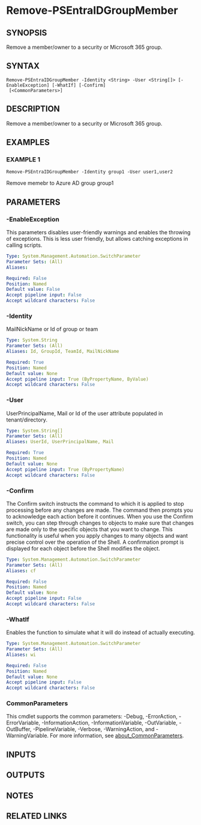 ﻿---
external help file: PSMicrosoftEntraID-help.xml
Module Name: PSMicrosoftEntraID
online version:
schema: 2.0.0
---

# Remove-PSEntraIDGroupMember

## SYNOPSIS
Remove a member/owner to a security or Microsoft 365 group.

## SYNTAX

```
Remove-PSEntraIDGroupMember -Identity <String> -User <String[]> [-EnableException] [-WhatIf] [-Confirm]
 [<CommonParameters>]
```

## DESCRIPTION
Remove a member/owner to a security or Microsoft 365 group.

## EXAMPLES

### EXAMPLE 1
```
Remove-PSEntraIDGroupMember -Identity group1 -User user1,user2
```

Remove memebr to Azure AD group group1

## PARAMETERS

### -EnableException
This parameters disables user-friendly warnings and enables the throwing of exceptions.
This is less user friendly,
but allows catching exceptions in calling scripts.

```yaml
Type: System.Management.Automation.SwitchParameter
Parameter Sets: (All)
Aliases:

Required: False
Position: Named
Default value: False
Accept pipeline input: False
Accept wildcard characters: False
```

### -Identity
MailNickName or Id of group or team

```yaml
Type: System.String
Parameter Sets: (All)
Aliases: Id, GroupId, TeamId, MailNickName

Required: True
Position: Named
Default value: None
Accept pipeline input: True (ByPropertyName, ByValue)
Accept wildcard characters: False
```

### -User
UserPrincipalName, Mail or Id of the user attribute populated in tenant/directory.

```yaml
Type: System.String[]
Parameter Sets: (All)
Aliases: UserId, UserPrincipalName, Mail

Required: True
Position: Named
Default value: None
Accept pipeline input: True (ByPropertyName)
Accept wildcard characters: False
```

### -Confirm
The Confirm switch instructs the command to which it is applied to stop processing before any changes are made.
The command then prompts you to acknowledge each action before it continues.
When you use the Confirm switch, you can step through changes to objects to make sure that changes are made only to the specific objects that you want to change.
This functionality is useful when you apply changes to many objects and want precise control over the operation of the Shell.
A confirmation prompt is displayed for each object before the Shell modifies the object.

```yaml
Type: System.Management.Automation.SwitchParameter
Parameter Sets: (All)
Aliases: cf

Required: False
Position: Named
Default value: None
Accept pipeline input: False
Accept wildcard characters: False
```

### -WhatIf
Enables the function to simulate what it will do instead of actually executing.

```yaml
Type: System.Management.Automation.SwitchParameter
Parameter Sets: (All)
Aliases: wi

Required: False
Position: Named
Default value: None
Accept pipeline input: False
Accept wildcard characters: False
```

### CommonParameters
This cmdlet supports the common parameters: -Debug, -ErrorAction, -ErrorVariable, -InformationAction, -InformationVariable, -OutVariable, -OutBuffer, -PipelineVariable, -Verbose, -WarningAction, and -WarningVariable. For more information, see [about_CommonParameters](http://go.microsoft.com/fwlink/?LinkID=113216).

## INPUTS

## OUTPUTS

## NOTES

## RELATED LINKS
